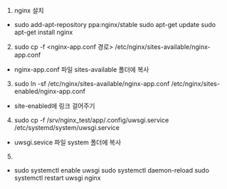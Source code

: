 1. nginx 설치
- sudo add-apt-repository ppa:nginx/stable
  sudo apt-get update
  sudo apt-get install nginx

2. sudo cp -f <nginx-app.conf 경로> /etc/nginx/sites-available/nginx-app.conf
- nginx-app.conf 파일 sites-available 폴더에 복사

3. sudo ln -sf /etc/nginx/sites-available/nginx-app.conf /etc/nginx/sites-enabled/nginx-app.conf
- site-enabled에 링크 걸어주기

4. sudo cp -f /srv/nginx_test/app/.config/uwsgi.service /etc/systemd/system/uwsgi.service
- uwsgi.sevice 파일 system 폴더에 복사

5. 
- sudo systemctl enable uwsgi
  sudo systemctl daemon-reload
  sudo systemctl restart uwsgi nginx